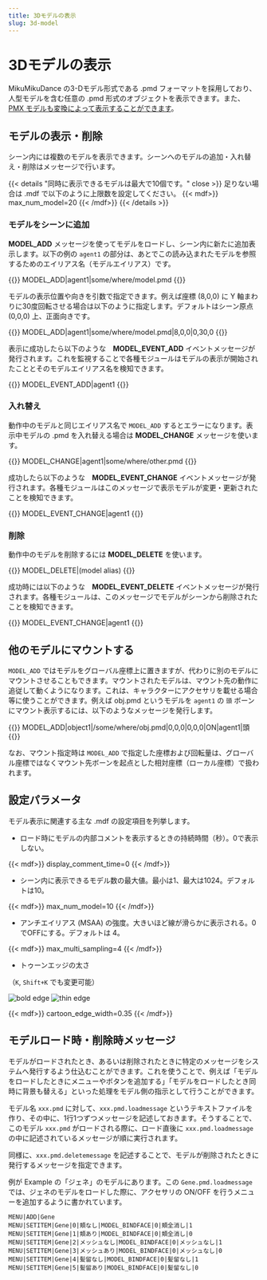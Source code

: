```yaml
---
title: 3Dモデルの表示
slug: 3d-model
---
```

# 3Dモデルの表示

MikuMikuDance の3-Dモデル形式である .pmd フォーマットを採用しており、人型モデルを含む任意の .pmd 形式のオブジェクトを表示できます。また、[PMX モデルも変換によって表示することができます](../pmx)。

## モデルの表示・削除

シーン内には複数のモデルを表示できます。シーンへのモデルの追加・入れ替え・削除はメッセージで行います。

{{< details "同時に表示できるモデルは最大で10個です。" close >}}
足りない場合は .mdf で以下のように上限数を設定してください。
{{< mdf>}}
max_num_model=20
{{< /mdf>}}
{{< /details >}}

### モデルをシーンに追加

**MODEL_ADD** メッセージを使ってモデルをロードし、シーン内に新たに追加表示します。以下の例の `agent1` の部分は、あとでこの読み込まれたモデルを参照するためのエイリアス名（モデルエイリアス）です。

{{<message>}}
MODEL_ADD|agent1|some/where/model.pmd
{{</message>}}

モデルの表示位置や向きを引数で指定できます。例えば座標 (8,0,0) に Y 軸まわりに30度回転させる場合は以下のように指定します。デフォルトはシーン原点 (0,0,0) 上、正面向きです。

{{<message>}}
MODEL_ADD|agent1|some/where/model.pmd|8,0,0|0,30,0
{{</message>}}

表示に成功したら以下のような　**MODEL_EVENT_ADD** イベントメッセージが発行されます。これを監視することで各種モジュールはモデルの表示が開始されたこととそのモデルエイリアス名を検知できます。

{{<message>}}
MODEL_EVENT_ADD|agent1
{{</message>}}

### 入れ替え

動作中のモデルと同じエイリアス名で `MODEL_ADD` するとエラーになります。表示中モデルの .pmd を入れ替える場合は **MODEL_CHANGE** メッセージを使います。

{{<message>}}
MODEL_CHANGE|agent1|some/where/other.pmd
{{</message>}}

成功したら以下のような　**MODEL_EVENT_CHANGE** イベントメッセージが発行されます。各種モジュールはこのメッセージで表示モデルが変更・更新されたことを検知できます。

{{<message>}}
MODEL_EVENT_CHANGE|agent1
{{</message>}}

### 削除

動作中のモデルを削除するには **MODEL_DELETE** を使います。

{{<message>}}
MODEL_DELETE|(model alias)
{{</message>}}

成功時には以下のような　**MODEL_EVENT_DELETE** イベントメッセージが発行されます。各種モジュールは、このメッセージでモデルがシーンから削除されたことを検知できます。

{{<message>}}
MODEL_EVENT_CHANGE|agent1
{{</message>}}

## 他のモデルにマウントする

`MODEL_ADD` ではモデルをグローバル座標上に置きますが、代わりに別のモデルにマウントさせることもできます。マウントされたモデルは、マウント先の動作に追従して動くようになります。これは、キャラクターにアクセサリを載せる場合等に使うことができます。例えば obj.pmd というモデルを `agent1` の `頭` ボーンにマウント表示するには、以下のようなメッセージを発行します。

{{<message>}}
MODEL_ADD|object1|/some/where/obj.pmd|0,0,0|0,0,0|ON|agent1|頭
{{</message>}}

なお、マウント指定時は `MODEL_ADD` で指定した座標および回転量は、グローバル座標ではなくマウント先ボーンを起点とした相対座標（ローカル座標）で扱われます。

## 設定パラメータ

モデル表示に関連する主な .mdf の設定項目を列挙します。

- ロード時にモデルの内部コメントを表示するときの持続時間（秒）。0で表示しない。

{{< mdf>}}
display_comment_time=0
{{< /mdf>}}

- シーン内に表示できるモデル数の最大値。最小は1、最大は1024。デフォルトは10。

{{< mdf>}}
max_num_model=10
{{< /mdf>}}

- アンチエイリアス (MSAA) の強度。大きいほど線が滑らかに表示される。0でOFFにする。デフォルトは 4。

{{< mdf>}}
max_multi_sampling=4
{{< /mdf>}}

- トゥーンエッジの太さ

（`K`, `Shift+K` でも変更可能）

![bold edge](/images/edge1.png)
![thin edge](/images/edge2.png)

{{< mdf>}}
cartoon_edge_width=0.35
{{< /mdf>}}

## モデルロード時・削除時メッセージ

モデルがロードされたとき、あるいは削除されたときに特定のメッセージをシステムへ発行するよう仕込むことができます。これを使うことで、例えば「モデルをロードしたときにメニューやボタンを追加する」「モデルをロードしたとき同時に背景も替える」といった処理をモデル側の指示として行うことができます。

モデル名 `xxx.pmd` に対して、`xxx.pmd.loadmessage` というテキストファイルを作り、その中に、1行1つずつメッセージを記述しておきます。そうすることで、このモデル `xxx.pmd` がロードされる際に、ロード直後に `xxx.pmd.loadmessage` の中に記述されているメッセージが順に実行されます。

同様に、`xxx.pmd.deletemessage` を記述することで、モデルが削除されたときに発行するメッセージを指定できます。

例が Example の「ジェネ」のモデルにあります。この `Gene.pmd.loadmessage` では、ジェネのモデルをロードした際に、アクセサリの ON/OFF を行うメニューを追加するように書かれています。

```text
MENU|ADD|Gene
MENU|SETITEM|Gene|0|頬なし|MODEL_BINDFACE|0|頬全消し|1
MENU|SETITEM|Gene|1|頬あり|MODEL_BINDFACE|0|頬全消し|0
MENU|SETITEM|Gene|2|メッシュなし|MODEL_BINDFACE|0|メッシュなし|1
MENU|SETITEM|Gene|3|メッシュあり|MODEL_BINDFACE|0|メッシュなし|0
MENU|SETITEM|Gene|4|髪留なし|MODEL_BINDFACE|0|髪留なし|1
MENU|SETITEM|Gene|5|髪留あり|MODEL_BINDFACE|0|髪留なし|0
```